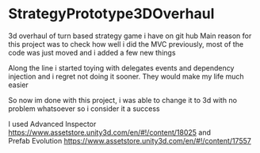 # StrategyPrototype3DOverhaul

3d overhaul of turn based strategy game i have on git hub
Main reason for this project was to check how well i did the MVC previously, most of the code was just moved and i added a few new things

Along the line i started toying with delegates events and dependency injection and i regret not doing it sooner. They would make my life much easier    

So now im done with this project, i was able to change it to 3d with no problem whatsoever so i consider it a success


I used 
Advanced Inspector  https://www.assetstore.unity3d.com/en/#!/content/18025
and  
Prefab Evolution https://www.assetstore.unity3d.com/en/#!/content/17557
